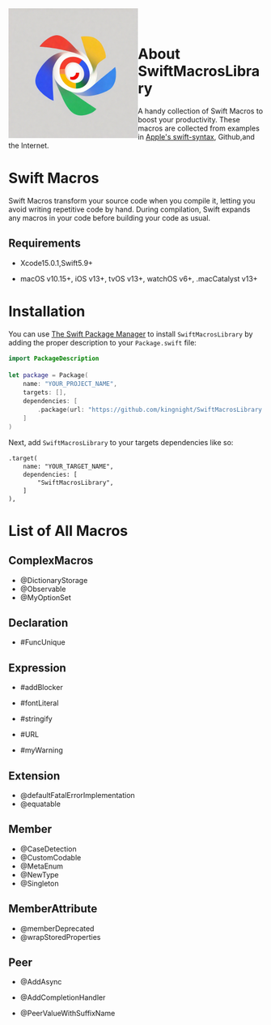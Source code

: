 <img align="left" width="256" height="256" src="https://github.com/kingnight/SwiftMacrosLibrary/blob/main/logo.png">
</br></br>

# About SwiftMacrosLibrary

A handy collection of  Swift Macros to boost your productivity. These macros are collected from examples in [Apple's swift-syntax](https://github.com/apple/swift-syntax), Github,and the Internet.

# Swift Macros

Swift Macros transform your source code when you compile it, letting you avoid writing repetitive code by hand. During compilation, Swift expands any macros in your code before building your code as usual.

## Requirements

* Xcode15.0.1,Swift5.9+

* macOS v10.15+, iOS v13+, tvOS v13+, watchOS v6+, .macCatalyst v13+

# Installation

You can use [The Swift Package Manager](https://swift.org/package-manager) to install `SwiftMacrosLibrary` by adding the proper description to your `Package.swift` file:

```swift
import PackageDescription

let package = Package(
    name: "YOUR_PROJECT_NAME",
    targets: [],
    dependencies: [
        .package(url: "https://github.com/kingnight/SwiftMacrosLibrary.git", from: "0.1.0")
    ]
)
```

Next, add `SwiftMacrosLibrary` to your targets dependencies like so:

```
.target(
    name: "YOUR_TARGET_NAME",
    dependencies: [
        "SwiftMacrosLibrary",
    ]
),
```



# List of All Macros

## ComplexMacros

* @DictionaryStorage
* @Observable
* @MyOptionSet



## Declaration

* \#FuncUnique



## Expression

* \#addBlocker

* \#fontLiteral
* \#stringify
* \#URL
* \#myWarning



##  Extension

* @defaultFatalErrorImplementation
* @equatable



## Member

* @CaseDetection
* @CustomCodable
* @MetaEnum
* @NewType
* @Singleton



## MemberAttribute

* @memberDeprecated
* @wrapStoredProperties



##  Peer

* @AddAsync

* @AddCompletionHandler

* @PeerValueWithSuffixName

  